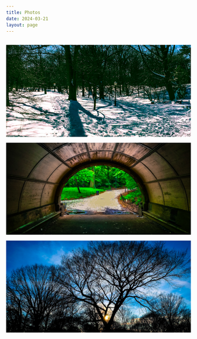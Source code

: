 ```yaml
---
title: Photos
date: 2024-03-21
layout: page
---
```


<div class="gallery-grid">
  <img class="gallery-photo" src="../images/photo-1.jpg" alt="Prospect Park 1">
  <img class="gallery-photo" src="../images/photo-2.jpg" alt="Prospect Park 2">
  <img class="gallery-photo" src="../images/photo-3.jpg" alt="Prospect Park 3">
</div>

<!-- Lightbox container -->
<div id="lightbox" class="lightbox" style="display: none;">
  <span class="close">&times;</span>
  <img id="lightbox-img" class="lightbox-content">
  <div class="caption"></div>
</div>

<style>
.gallery-grid {
  display: grid;
  grid-template-columns: repeat(auto-fill, minmax(250px, 1fr));
  gap: 1rem;
  padding: 1rem 0;
}

.gallery-photo {
  width: 100%;
  height: 250px;
  object-fit: cover;
  cursor: pointer;
  transition: transform 0.2s;
}

.gallery-photo:hover {
  transform: scale(1.02);
}

/* Lightbox styles */
.lightbox {
  display: none;
  position: fixed;
  z-index: 999;
  top: 0;
  left: 0;
  width: 100%;
  height: 100%;
  background-color: rgba(0, 0, 0, 0.9);
  padding: 2rem;
}

.lightbox-content {
  margin: auto;
  display: block;
  max-width: 90%;
  max-height: 90vh;
  object-fit: contain;
}

.close {
  position: absolute;
  right: 35px;
  top: 15px;
  color: #f1f1f1;
  font-size: 40px;
  font-weight: bold;
  cursor: pointer;
}

.caption {
  margin: auto;
  display: block;
  width: 80%;
  max-width: 700px;
  text-align: center;
  color: #ccc;
  padding: 10px 0;
  height: 150px;
}
</style>

<script>
document.addEventListener('DOMContentLoaded', function() {
  const lightbox = document.getElementById('lightbox');
  const lightboxImg = document.getElementById('lightbox-img');
  const caption = document.querySelector('.caption');
  
  // Open lightbox
  document.querySelectorAll('.gallery-photo').forEach(img => {
    img.onclick = function() {
      lightbox.style.display = 'flex';
      lightboxImg.src = this.src;
      caption.textContent = this.alt;
    }
  });
  
  // Close lightbox
  document.querySelector('.close').onclick = function() {
    lightbox.style.display = 'none';
  }
  
  // Close on outside click
  lightbox.onclick = function(e) {
    if (e.target === lightbox) {
      lightbox.style.display = 'none';
    }
  }
  
  // Close on escape key
  document.addEventListener('keydown', function(e) {
    if (e.key === 'Escape' && lightbox.style.display === 'flex') {
      lightbox.style.display = 'none';
    }
  });
});
</script> 